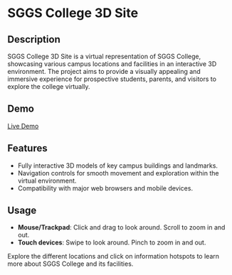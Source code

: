 # SGGS College 3D Site

## Description
SGGS College 3D Site is a virtual representation of SGGS College, showcasing various campus locations and facilities in an interactive 3D environment. The project aims to provide a visually appealing and immersive experience for prospective students, parents, and visitors to explore the college virtually.

## Demo
[Live Demo](https://sggs.netlify.app)

## Features
- Fully interactive 3D models of key campus buildings and landmarks.
- Navigation controls for smooth movement and exploration within the virtual environment.  
- Compatibility with major web browsers and mobile devices.
 

## Usage 

- **Mouse/Trackpad**: Click and drag to look around. Scroll to zoom in and out. 
- **Touch devices**: Swipe to look around. Pinch to zoom in and out.

Explore the different locations and click on information hotspots to learn more about SGGS College and its facilities.  
